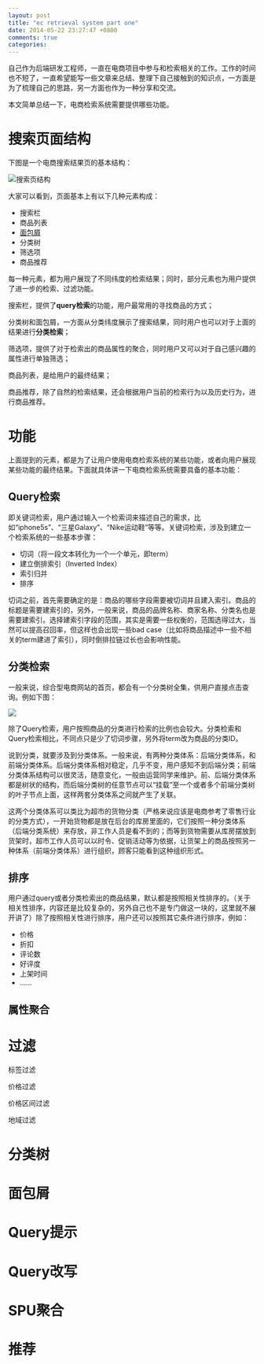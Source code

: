 ```yaml
---
layout: post
title: "ec retrieval system part one"
date: 2014-05-22 23:27:47 +0800
comments: true
categories: 
---
```



自己作为后端研发工程师，一直在电商项目中参与和检索相关的工作。工作的时间也不短了，一直希望能写一些文章来总结、整理下自己接触到的知识点，一方面是为了梳理自己的思路，另一方面也作为一种分享和交流。

本文简单总结一下，电商检索系统需要提供哪些功能。

搜索页面结构
======


下图是一个电商搜索结果页的基本结构：

![搜索页结构](https://www.evernote.com/shard/s30/sh/fd16350c-79fa-4be1-8d15-eea53134c5e7/221af1873a7f99885705068e333f4853/res/512bf645-05e8-4961-881f-a075de7249d6.jpg?resizeSmall&width=832)

大家可以看到，页面基本上有以下几种元素构成：

* 搜索栏
* 商品列表
* [面包屑](http://en.wikipedia.org/wiki/Breadcrumb_\(navigation\))
* 分类树
* 筛选项
* 商品推荐

每一种元素，都为用户展现了不同纬度的检索结果；同时，部分元素也为用户提供了进一步的检索、过滤功能。

搜索栏，提供了**query检索**的功能，用户最常用的寻找商品的方式；

分类树和面包屑，一方面从分类纬度展示了搜索结果，同时用户也可以对于上面的结果进行**分类检索**；

筛选项，提供了对于检索出的商品属性的聚合，同时用户又可以对于自己感兴趣的属性进行单独筛选；

商品列表，是给用户的最终结果；

商品推荐，除了自然的检索结果，还会根据用户当前的检索行为以及历史行为，进行商品推荐。

功能
======
上面提到的元素，都是为了让用户使用电商检索系统的某些功能，或者向用户展现某些功能的最终结果。下面就具体讲一下电商检索系统需要具备的基本功能：

Query检索
------
即关键词检索，用户通过输入一个检索词来描述自己的需求，比如“iphone5s”、“三星Galaxy”、“Nike运动鞋”等等。关键词检索，涉及到建立一个检索系统的一些基本步骤：

* 切词（将一段文本转化为一个一个单元，即term）
* 建立倒排索引（Inverted Index）
* 索引归并
* 排序

切词之前，首先需要确定的是：商品的哪些字段需要被切词并且建入索引。商品的标题是需要建索引的，另外，一般来说，商品的品牌名称、商家名称、分类名也是需要建索引。选择建索引字段的范围，其实是需要一些权衡的，范围选得过大，当然可以提高召回率，但这样也会出现一些bad case（比如将商品描述中一些不相关的term建进了索引），同时倒排拉链过长也会影响性能。


分类检索
------
一般来说，综合型电商网站的首页，都会有一个分类树全集，供用户直接点击查询。例如下图：

![](https://www.evernote.com/shard/s30/sh/4d2b4727-0271-41f1-b2f1-72fe91a480db/f414b1bf92c01431d582562ddeb3efb5/res/475aeb80-d662-4af8-aa47-69938a383daa.jpg?resizeSmall&width=832)

除了Query检索，用户按照商品的分类进行检索的比例也会较大。分类检索和Query检索相比，不同点只是少了切词步骤，另外将term改为商品的分类ID。

说到分类，就要涉及到分类体系。一般来说，有两种分类体系：后端分类体系，和前端分类体系。后端分类体系相对稳定，几乎不变，用户感知不到后端分类；前端分类体系结构可以很灵活，随意变化，一般由运营同学来维护。前、后端分类体系都是树状的结构，而后端分类树的任意节点可以“挂载”至一个或者多个前端分类树的叶子节点上面，这样两套分类体系之间就产生了关联。

这两个分类体系可以类比为超市的货物分类（严格来说应该是电商参考了零售行业的分类方式），一开始货物都是放在后台的库房里面的，它们按照一种分类体系（后端分类系统）来存放，非工作人员是看不到的；而等到货物需要从库房摆放到货架时，超市工作人员可以以时令、促销活动等为依据，让货架上的商品按照另一种体系（前端分类体系）进行组织，顾客只能看到这种组织形式。

排序
------

用户通过query或者分类检索出的商品结果，默认都是按照相关性排序的。（关于相关性排序，内容还是比较复杂的，另外自己也不是专门做这一块的，这里就不展开讲了）除了按照相关性进行排序，用户还可以按照其它条件进行排序，例如：

* 价格
* 折扣
* 评论数
* 好评度
* 上架时间
* ……

属性聚合
------


过滤
======
标签过滤

价格过滤

价格区间过滤

地域过滤

分类树
======


面包屑
======

Query提示
======

Query改写
======

SPU聚合
======

推荐
======
